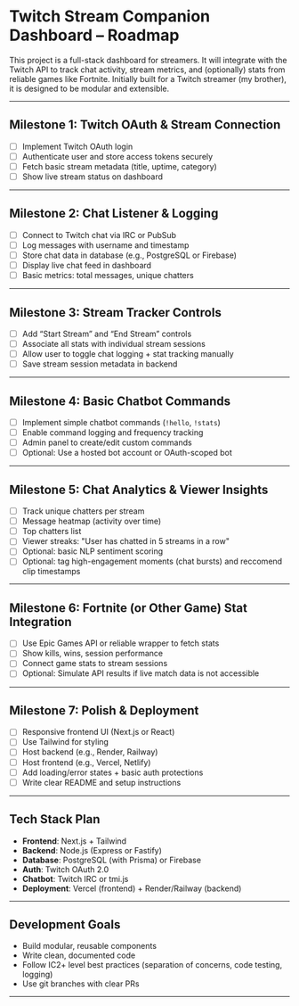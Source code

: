 # Twitch Stream Companion Dashboard – Roadmap

This project is a full-stack dashboard for streamers. It will integrate with the Twitch API to track chat activity, stream metrics, and (optionally) stats from reliable games like Fortnite. Initially built for a Twitch streamer (my brother), it is designed to be modular and extensible.

---

## Milestone 1: Twitch OAuth & Stream Connection

- [ ] Implement Twitch OAuth login
- [ ] Authenticate user and store access tokens securely
- [ ] Fetch basic stream metadata (title, uptime, category)
- [ ] Show live stream status on dashboard

---

## Milestone 2: Chat Listener & Logging

- [ ] Connect to Twitch chat via IRC or PubSub
- [ ] Log messages with username and timestamp
- [ ] Store chat data in database (e.g., PostgreSQL or Firebase)
- [ ] Display live chat feed in dashboard
- [ ] Basic metrics: total messages, unique chatters

---

## Milestone 3: Stream Tracker Controls

- [ ] Add “Start Stream” and “End Stream” controls
- [ ] Associate all stats with individual stream sessions
- [ ] Allow user to toggle chat logging + stat tracking manually
- [ ] Save stream session metadata in backend

---

## Milestone 4: Basic Chatbot Commands

- [ ] Implement simple chatbot commands (`!hello`, `!stats`)
- [ ] Enable command logging and frequency tracking
- [ ] Admin panel to create/edit custom commands
- [ ] Optional: Use a hosted bot account or OAuth-scoped bot

---

## Milestone 5: Chat Analytics & Viewer Insights

- [ ] Track unique chatters per stream
- [ ] Message heatmap (activity over time)
- [ ] Top chatters list
- [ ] Viewer streaks: "User has chatted in 5 streams in a row"
- [ ] Optional: basic NLP sentiment scoring
- [ ] Optional: tag high-engagement moments (chat bursts) and reccomend clip timestamps

---

## Milestone 6: Fortnite (or Other Game) Stat Integration

- [ ] Use Epic Games API or reliable wrapper to fetch stats
- [ ] Show kills, wins, session performance
- [ ] Connect game stats to stream sessions
- [ ] Optional: Simulate API results if live match data is not accessible

---

## Milestone 7: Polish & Deployment

- [ ] Responsive frontend UI (Next.js or React)
- [ ] Use Tailwind for styling
- [ ] Host backend (e.g., Render, Railway)
- [ ] Host frontend (e.g., Vercel, Netlify)
- [ ] Add loading/error states + basic auth protections
- [ ] Write clear README and setup instructions

---


## Tech Stack Plan

- **Frontend**: Next.js + Tailwind
- **Backend**: Node.js (Express or Fastify)
- **Database**: PostgreSQL (with Prisma) or Firebase
- **Auth**: Twitch OAuth 2.0
- **Chatbot**: Twitch IRC or tmi.js
- **Deployment**: Vercel (frontend) + Render/Railway (backend)

---

## Development Goals

- Build modular, reusable components
- Write clean, documented code
- Follow IC2+ level best practices (separation of concerns, code testing, logging)
- Use git branches with clear PRs

---

